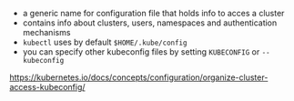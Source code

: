 * a generic name for configuration file that holds info to acces a cluster
* contains info about clusters, users, namespaces and authentication mechanisms
* `kubectl` uses by default `$HOME/.kube/config`
* you can specify other kubeconfig files by setting `KUBECONFIG` or `--kubeconfig`

https://kubernetes.io/docs/concepts/configuration/organize-cluster-access-kubeconfig/
